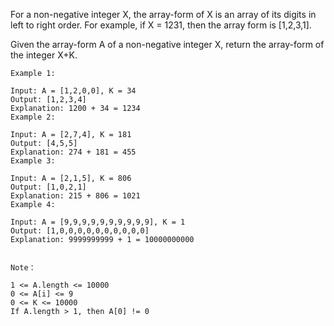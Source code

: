 For a non-negative integer X, the array-form of X is an array of its digits in left to right order.  For example, if X = 1231, then the array form is [1,2,3,1].

Given the array-form A of a non-negative integer X, return the array-form of the integer X+K.

 
```
Example 1:

Input: A = [1,2,0,0], K = 34
Output: [1,2,3,4]
Explanation: 1200 + 34 = 1234
Example 2:

Input: A = [2,7,4], K = 181
Output: [4,5,5]
Explanation: 274 + 181 = 455
Example 3:

Input: A = [2,1,5], K = 806
Output: [1,0,2,1]
Explanation: 215 + 806 = 1021
Example 4:

Input: A = [9,9,9,9,9,9,9,9,9,9], K = 1
Output: [1,0,0,0,0,0,0,0,0,0,0]
Explanation: 9999999999 + 1 = 10000000000
 

Note：

1 <= A.length <= 10000
0 <= A[i] <= 9
0 <= K <= 10000
If A.length > 1, then A[0] != 0
```
